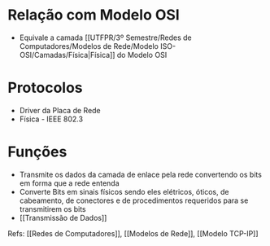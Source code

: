 # Relação com Modelo OSI

- Equivale a camada [[UTFPR/3º Semestre/Redes de Computadores/Modelos de Rede/Modelo ISO-OSI/Camadas/Física|Física]] do Modelo OSI
# Protocolos

- Driver da Placa de Rede
- Física - IEEE 802.3
# Funções

- Transmite os dados da camada de enlace pela rede convertendo os bits em forma que a rede entenda
- Converte Bits em sinais físicos sendo eles elétricos, óticos, de cabeamento, de conectores e de procedimentos requeridos para se transmitirem os bits
- [[Transmissão de Dados]] 

Refs: [[Redes de Computadores]], [[Modelos de Rede]], [[Modelo TCP-IP]]